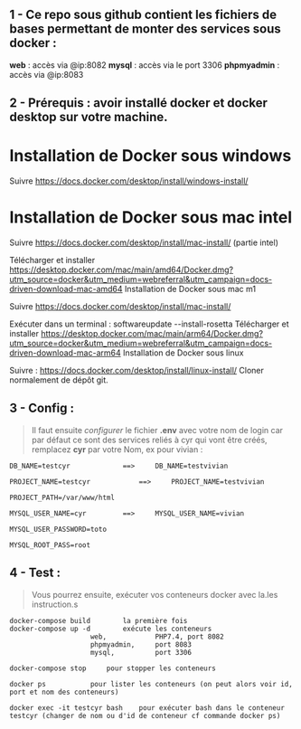 

## 1 - Ce repo sous github contient les fichiers de bases permettant de monter des services sous docker :

 **web** : accès via @ip:8082
 **mysql** : accès via le port 3306
 **phpmyadmin** : accès via @ip:8083
 
## 2 - Prérequis : avoir installé docker et docker desktop sur votre machine.

# Installation de Docker sous windows 
Suivre https://docs.docker.com/desktop/install/windows-install/

# Installation de Docker sous mac intel
Suivre https://docs.docker.com/desktop/install/mac-install/ (partie intel)
 
Télécharger et installer https://desktop.docker.com/mac/main/amd64/Docker.dmg?utm_source=docker&utm_medium=webreferral&utm_campaign=docs-driven-download-mac-amd64 
Installation de Docker sous mac m1

Suivre https://docs.docker.com/desktop/install/mac-install/


Exécuter dans un terminal : 
softwareupdate --install-rosetta
Télécharger et installer https://desktop.docker.com/mac/main/arm64/Docker.dmg?utm_source=docker&utm_medium=webreferral&utm_campaign=docs-driven-download-mac-arm64 
Installation de Docker sous linux

Suivre : https://docs.docker.com/desktop/install/linux-install/ 
Cloner normalement de dépôt git.

## 3 - Config : 

> Il faut ensuite *configurer* le fichier <b>.env</b> avec votre nom de
> login car par défaut ce sont des services reliés à cyr qui vont être créés, remplacez <b>cyr</b> par votre Nom, ex pour vivian :

	DB_NAME=testcyr				==> 	DB_NAME=testvivian
	
	PROJECT_NAME=testcyr			==> 	PROJECT_NAME=testvivian
	
	PROJECT_PATH=/var/www/html
	
	MYSQL_USER_NAME=cyr			==> 	MYSQL_USER_NAME=vivian
	
	MYSQL_USER_PASSWORD=toto
	
	MYSQL_ROOT_PASS=root

## 4 - Test : 

> Vous pourrez ensuite, exécuter vos conteneurs docker avec la.les
> instruction.s

  
  	docker-compose build	 	la première fois
	docker-compose up -d		exécute les conteneurs
						web,			PHP7.4, port 8082
						phpmyadmin,	 	port 8083
						mysql, 			port 3306

	docker-compose stop		pour stopper les conteneurs
	
	docker ps			pour lister les conteneurs (on peut alors voir id, port et nom des conteneurs)

	docker exec -it testcyr bash	pour exécuter bash dans le conteneur testcyr (changer de nom ou d'id de conteneur cf commande docker ps)
					
	
	
	
